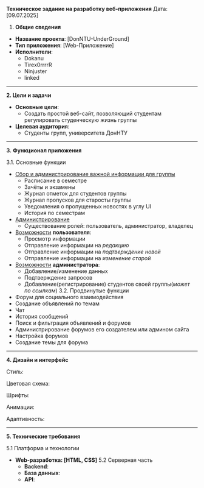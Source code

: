 **Техническое задание на разработку веб-приложения**
Дата: [09.07.2025]

1. **Общие сведения**
- **Название проекта**: [DonNTU-UnderGround]
- **Тип приложения**: [Web-Приложение]
- **Исполнители**:
	- Dokanu
	- Tirex0rrrrR
	- Ninjuster
	- linked
  
 ---
**2. Цели и задачи**
-  **Основные цели**:
	- Создать простой веб-сайт, позволяющий студентам регулировать студенческую жизнь группы
-    **Целевая аудитория**:
	 - Студенты групп, университета ДонНТУ
---
**3.** **Функционал приложения**

3.1. Основные функции
- <u>Сбор и администрирование важной информации для группы</u>
	- Расписание в семестре
	- Зачёты и экзамены
	- Журнал отметок для студентов группы
	- Журнал пропусков для старосты группы
	- Уведомления о пропущенных новостях в углу UI
	- История по семестрам
- <u>Администрирование</u>
	- Существование ролей: пользователь, администратор, владелец
 - <u>Возможности</u> **пользователя**:
	- Просмотр информации
	- Отправление информации на *редакцию*
	- Отправление информации на *подтверждение новой*
	- Отправление информации на *изменение старой*
- <u>Возможности</u> **администратора**:
	- Добавление/изменение данных
	- Подтверждение запросов
	- Добавление(регистрирование) студентов своей группы(*может по ссылкам*)
3.2. Продвинутые функции
- Форум для социального взаимодействия
- Создание объявлений по темам
- Чат
- История сообщений
- Поиск и фильтрация объявлений и форумов
- Администрирование форумов его создателем или админом сайта
- Настройка форумов
- Создание темы для форума
 ---
 
**4. Дизайн и интерфейс**

Стиль:

Цветовая схема:

Шрифты:

Анимации:

Адаптивность:
 
---
**5. Технические требования**
 
5.1 Платформа и технологии
 
- **Web-разработка: [HTML, CSS]**
5.2 Серверная часть
   - **Backend**:
   - **База данных**:
   - **API**:
